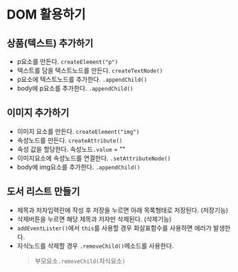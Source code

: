 # DOM 활용하기
## 상품(텍스트) 추가하기
- p요소를 만든다. `createElement("p")`
- 텍스트를 담을 텍스트노드를 만든다. `createTextNode()`
- p요소에 텍스트노드를 추가한다. `.appendChild()`
- body에 p요소를 추가한다. `.appendChild()`

## 이미지 추가하기
- 이미지 요소를 만든다. `createElement("img")`
- 속성노드를 만든다. `createAttribute()`
- 속성 값을 할당한다. 속성노드`.value` = ""
- 이미지요소에 속성노드를 연결한다. `.setAttributeNode()`
- body에 img요소를 추가한다. `.appendChild()`

## 도서 리스트 만들기
- 제목과 저자입력란에 작성 후 저장을 누르면 아래 목록형태로 저장된다. (저장기능)
- 삭제버튼을 누르면 해당 제목과 저자만 삭제된다. (삭제기능)
- `addEventLister()`에서 `this`를 사용할 경우 화살표함수를 사용하면 에러가 발생한다.
- 자식노드를 삭제할 경우 `.removeChild()`메소드를 사용한다.
  > 부모요소`.removeChild(`자식요소`)`